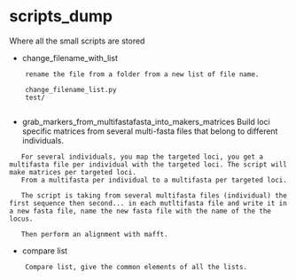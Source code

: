 # scripts_dump
Where all the small scripts are stored


- change_filename_with_list
```
	rename the file from a folder from a new list of file name. 

	change_filename_list.py
	test/
	
```	
- grab_markers_from_multifastafasta_into_makers_matrices
	Build loci specific matrices from several multi-fasta files that belong to different individuals. 
 ```
	For several individuals, you map the targeted loci, you get a multifasta file per individual with the targeted loci. The script will make matrices per targeted loci.
	From a multifasta per individual to a multifasta per targeted loci. 

	The script is taking from several multifasta files (individual) the first sequence then second... in each mutltifasta file and write it in a new fasta file, name the new fasta file with the name of the the locus.

	Then perform an alignment with mafft.
```

- compare list

```
	Compare list, give the common elements of all the lists. 
```
